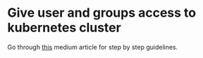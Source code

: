 # Give user and groups access to kubernetes cluster
Go through [this](https://faun.pub/give-users-and-groups-access-to-kubernetes-cluster-using-rbac-b614b6c0b383) medium article for step by step guidelines.



